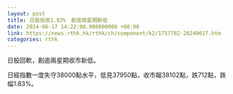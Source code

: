 ```yaml
---
layout: post
title: 日股低收1.83%　創逾兩星期新低
date: 2024-06-17 14:22:08.000000000 +08:00
link: https://news.rthk.hk/rthk/ch/component/k2/1757782-20240617.htm
categories: rthk
---
```


日股回軟，創逾兩星期收市新低。

日經指數一度失守38000點水平，低見37950點，收市報38102點，跌712點，跌幅1.83%。
